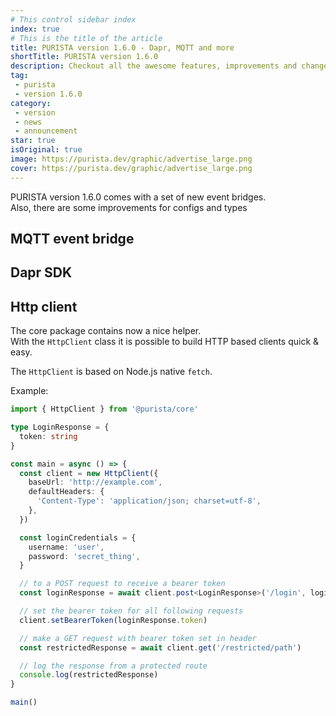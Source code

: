 ```yaml
---
# This control sidebar index
index: true
# This is the title of the article
title: PURISTA version 1.6.0 - Dapr, MQTT and more
shortTitle: PURISTA version 1.6.0
description: Checkout all the awesome features, improvements and changes in PURISTA v1.6.0 typescript framework.
tag:
 - purista
 - version 1.6.0
category:
 - version
 - news
 - announcement
star: true
isOriginal: true
image: https://purista.dev/graphic/advertise_large.png
cover: https://purista.dev/graphic/advertise_large.png
---
```



PURISTA version 1.6.0 comes with a set of new event bridges.  
Also, there are some improvements for configs and types

<!-- more -->

## MQTT event bridge

## Dapr SDK

## Http client

The core package contains now a nice helper.  
With the `HttpClient` class it is possible to build HTTP based clients quick & easy.

The `HttpClient` is based on Node.js native `fetch`.

Example:

```typescript
import { HttpClient } from '@purista/core'

type LoginResponse = {
  token: string
}

const main = async () => {
  const client = new HttpClient({
    baseUrl: 'http://example.com',
    defaultHeaders: {
      'Content-Type': 'application/json; charset=utf-8',
    },
  })

  const loginCredentials = {
    username: 'user',
    password: 'secret_thing',
  }

  // to a POST request to receive a bearer token
  const loginResponse = await client.post<LoginResponse>('/login', loginCredentials)

  // set the bearer token for all following requests
  client.setBearerToken(loginResponse.token)

  // make a GET request with bearer token set in header
  const restrictedResponse = await client.get('/restricted/path')

  // log the response from a protected route
  console.log(restrictedResponse)
}

main()
```
